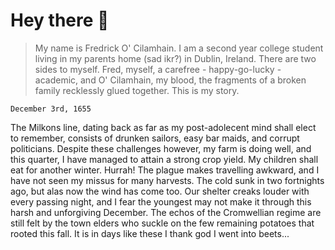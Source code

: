 # Hey there :wave:

> My name is Fredrick O' Cilamhain. I am a second year college student living in my parents home (sad ikr?) in Dublin, Ireland. There are two sides to myself. Fred, myself, a carefree - happy-go-lucky - academic, and O' Cilamhain, my blood, the fragments of a broken family recklessly glued together. This is my story.

`December 3rd, 1655`

The Milkons line, dating back as far as my post-adolecent mind shall elect to remember, consists of drunken sailors, easy bar maids, and corrupt politicians. Despite these challenges however, my farm is doing well, and this quarter, I have managed to attain a strong crop yield. My children shall eat for another winter. Hurrah! The plague makes travelling awkward, and I have not seen my missus for many harvests. The cold sunk in two fortnights ago, but alas now the wind has come too. Our shelter creaks louder with every passing night, and I fear the youngest may not make it through this harsh and unforgiving December. The echos of the Cromwellian regime are still felt by the town elders who suckle on the few remaining potatoes that rooted this fall. It is in days like these I thank god I went into beets...